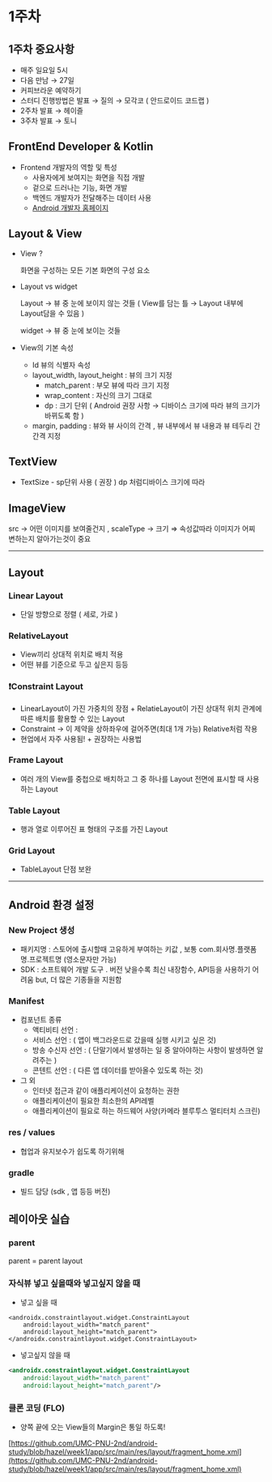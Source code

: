 # 1주차

## 1주차 중요사항
    
   - 매주 일요일 5시
   - 다음 만남 → 27일
   - 커피브라운 예약하기
   - 스터디 진행방법은 발표 → 질의 → 모각코 ( 안드로이드 코드랩 )
   - 2주차 발표 → 헤이즐
   - 3주차 발표 → 토니


## FrontEnd Developer & Kotlin

- Frontend 개발자의 역할 및 특성
    - 사용자에게 보여지는 화면을 직접 개발
    - 겉으로 드러나는 기능, 화면 개발
    - 백엔드 개발자가 전달해주는 데이터 사용
    - [Android 개발자 홈페이지](https://developer.android.com/?hl=ko)
    

## Layout & View

- View ?
    
    화면을 구성하는 모든 기본 화면의 구성 요소
    
- Layout vs widget
    
    Layout → 뷰 중 눈에 보이지 않는 것들 ( View를 담는 틀 → Layout 내부에 Layout담을 수 있음 )
    
    widget → 뷰 중 눈에 보이는 것들 
    
- View의 기본 속성
    - Id 뷰의 식별자 속성
    - layout_width, layout_height : 뷰의 크기 지정
        - match_parent : 부모 뷰에 따라 크기 지정
        - wrap_content : 자신의 크기 그대로
        - dp : 크기 단위 ( Android 권장 사항 → 디바이스 크기에 따라 뷰의 크기가 바뀌도록 함 )
    - margin, padding : 뷰와 뷰 사이의 간격 , 뷰 내부에서 뷰 내용과 뷰 테두리 간 간격 지정

## TextView

- TextSize - sp단위 사용 ( 권장 ) dp 처럼디바이스 크기에 따라

## ImageView

src → 어떤 이미지를 보여줄건지 , scaleType → 크기 ⇒ 속성값따라 이미지가 어찌 변하는지 알아가는것이 중요

---

## Layout

### Linear Layout

- 단일 방향으로 정렬 ( 세로, 가로 )

### RelativeLayout

- View끼리 상대적 위치로 배치 적용
- 어떤 뷰를 기준으로 두고 싶은지 등등

### ❗Constraint Layout

- LinearLayout이 가진 가중치의 장점 + RelatieLayout이 가진 상대적 위치 관계에 따른 배치를 활용할 수 있는 Layout
- Constraint → 이 제약을 상하좌우에 걸어주면(최대 1개 가능) Relative처럼 작용
- 현업에서 자주 사용됨! + 권장하는 사용법

### Frame Layout

- 여러 개의 View를 중첩으로 배치하고 그 중 하나를 Layout 전면에 표시할 때 사용하는 Layout

### Table Layout

- 행과 열로 이루어진 표 형태의 구조를 가진 Layout

### Grid Layout

- TableLayout 단점 보완

---

## Android 환경 설정

### New Project 생성

- 패키지명 : 스토어에 출시할때 고유하게 부여하는 키값 , 보통 com.회사명.플랫폼명.프로젝트명 (영소문자만 가능)
- SDK : 소프트웨어 개발 도구 . 버전 낮을수록 최신 내장함수, API등을 사용하기 어려움 but, 더 많은 기종들을 지원함

### Manifest

- 컴포넌트 종류
    - 액티비티 선언 : <activity>
    - 서비스 선언 : <service> ( 앱이 백그라운드로 갔을때 실행 시키고 싶은 것)
    - 방송 수신자 선언 : <receiver> ( 단말기에서 발생하는 일 중 알아야하는 사항이 발생하면 알려주는 )
    - 콘텐트 선언 : <provider> ( 다른 앱 데이터를 받아올수 있도록 하는 것)
- 그 외
    - 인터넷 접근과 같이 애플리케이션이 요청하는 권한
    - 애플리케이션이 필요한 최소한의 API레벨
    - 애플리케이션이 필요로 하는 하드웨어 사양(카메라 블루투스 멀티터치 스크린)

### res / values

- 협업과 유지보수가 쉽도록 하기위해

### gradle

- 빌드 담당 (sdk , 앱 등등 버전)

## 레이아웃 실습

### parent

parent = parent layout

### 자식뷰 넣고 싶을때와 넣고싶지 않을 때

- 넣고 싶을 때

```
<androidx.constraintlayout.widget.ConstraintLayout
    android:layout_width="match_parent"
    android:layout_height="match_parent">
</androidx.constraintlayout.widget.ConstraintLayout>
```

- 넣고싶지 않을 때

```xml
<androidx.constraintlayout.widget.ConstraintLayout
    android:layout_width="match_parent"
    android:layout_height="match_parent"/>
```

### 클론 코딩 (FLO)

- 양쪽 끝에 오는 View들의 Margin은 통일 하도록!

[https://github.com/UMC-PNU-2nd/android-study/blob/hazel/week1/app/src/main/res/layout/fragment_home.xml](https://github.com/UMC-PNU-2nd/android-study/blob/hazel/week1/app/src/main/res/layout/fragment_home.xml)
